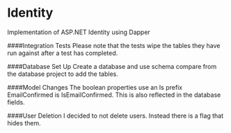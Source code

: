 Identity
========

Implementation of ASP.NET Identity using Dapper

####Integration Tests
Please note that the tests wipe the tables they have run against after a test has completed.

####Database Set Up
Create a database and use schema compare from the database project to add the tables.

####Model Changes
The boolean properties use an Is prefix
EmailConfirmed is IsEmailConfirmed. This is also reflected in the database fields.

####User Deletion
I decided to not delete users. Instead there is a flag that hides them.
